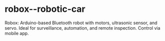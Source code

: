 # robox--robotic-car
Robox: Arduino-based Bluetooth robot with motors, ultrasonic sensor, and servo. Ideal for surveillance, automation, and remote inspection. Control via mobile app.
